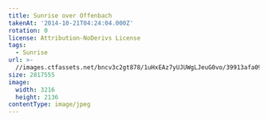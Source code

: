 ```yaml
---
title: Sunrise over Offenbach
takenAt: '2014-10-21T04:24:04.000Z'
rotation: 0
license: Attribution-NoDerivs License
tags:
  - Sunrise
url: >-
  //images.ctfassets.net/bncv3c2gt878/1uHxEAz7yUJUWgLJeuG0vo/39913afa091f15512fa3f0acf904eecb/sunrise-over-offenbach_15404023430_o
size: 2817555
image:
  width: 3216
  height: 2136
contentType: image/jpeg
---
```


